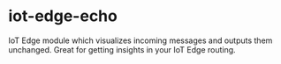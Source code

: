 # iot-edge-echo
IoT Edge module which visualizes incoming messages and outputs them unchanged. Great for getting insights in your IoT Edge routing.

